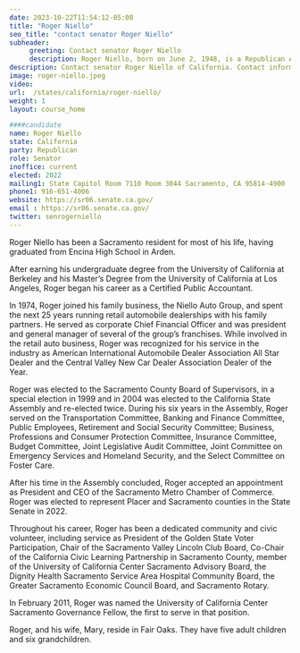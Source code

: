 ```yaml
---
date: 2023-10-22T11:54:12-05:00
title: "Roger Niello"
seo_title: "contact senator Roger Niello"
subheader:
     greeting: Contact senator Roger Niello
     description: Roger Niello, born on June 2, 1948, is a Republican American politician currently serving in the California State Senate, representing the 6th district. The district includes portions of Sacramento and Placer counties.
description: Contact senator Roger Niello of California. Contact information for Roger Niello includes email address, phone number, and mailing address.
image: roger-niello.jpeg
video:
url:  /states/california/roger-niello/
weight: 1
layout: course_home

####candidate
name: Roger Niello
state: California
party: Republican
role: Senator
inoffice: current
elected: 2022
mailing1: State Capitol Room 7110 Room 3044 Sacramento, CA 95814-4900
phone1: 916-651-4006
website: https://sr06.senate.ca.gov/
email : https://sr06.senate.ca.gov/
twitter: senrogerniello
---
```


Roger Niello has been a Sacramento resident for most of his life, having graduated from Encina High School in Arden.

After earning his undergraduate degree from the University of California at Berkeley and his Master’s Degree from the University of California at Los Angeles, Roger began his career as a Certified Public Accountant.

In 1974, Roger joined his family business, the Niello Auto Group, and spent the next 25 years running retail automobile dealerships with his family partners. He served as corporate Chief Financial Officer and was president and general manager of several of the group’s franchises. While involved in the retail auto business, Roger was recognized for his service in the industry as American International Automobile Dealer Association All Star Dealer and the Central Valley New Car Dealer Association Dealer of the Year.

Roger was elected to the Sacramento County Board of Supervisors, in a special election in 1999 and in 2004 was elected to the California State Assembly and re-elected twice. During his six years in the Assembly, Roger served on the Transportation Committee, Banking and Finance Committee, Public Employees, Retirement and Social Security Committee; Business, Professions and Consumer Protection Committee, Insurance Committee, Budget Committee, Joint Legislative Audit Committee, Joint Committee on Emergency Services and Homeland Security, and the Select Committee on Foster Care.

After his time in the Assembly concluded, Roger accepted an appointment as President and CEO of the Sacramento Metro Chamber of Commerce. Roger was elected to represent Placer and Sacramento counties in the State Senate in 2022.

Throughout his career, Roger has been a dedicated community and civic volunteer, including service as President of the Golden State Voter Participation, Chair of the Sacramento Valley Lincoln Club Board, Co-Chair of the California Civic Learning Partnership in Sacramento County, member of the University of California Center Sacramento Advisory Board, the Dignity Health Sacramento Service Area Hospital Community Board, the Greater Sacramento Economic Council Board, and Sacramento Rotary.

In February 2011, Roger was named the University of California Center Sacramento Governance Fellow, the first to serve in that position.

Roger, and his wife, Mary, reside in Fair Oaks. They have five adult children and six grandchildren.

